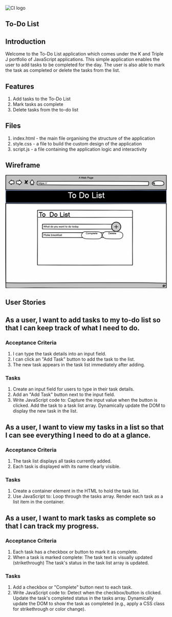 ![CI logo](https://codeinstitute.s3.amazonaws.com/fullstack/ci_logo_small.png)

## To-Do List 

## Introduction 
Welcome to the To-Do List application which comes under the K and Triple J portfolio of JavaScript applications. This simple application enables the user to add tasks to be completed for the day. The user is also able to mark the task as completed or delete the tasks from the list. 

## Features

1. Add tasks to the To-Do List 
2. Mark tasks as complete
3. Delete tasks from the to-do list 

## Files 

1. index.html - the main file organising the structure of the application
2. style.css - a file to build the custom design of the application 
3. script.js - a file containing the application logic and interactivity

## Wireframe
![Alt text](images/Wireframe.png)

## User Stories 
## As a user, I want to add tasks to my to-do list so that I can keep track of what I need to do.
 ### Acceptance Criteria
1. I can type the task details into an input field.
2. I can click an "Add Task" button to add the task to the list.
3. The new task appears in the task list immediately after adding.
### Tasks 
1. Create an input field for users to type in their task details.
2. Add an "Add Task" button next to the input field.
2. Write JavaScript code to:
Capture the input value when the button is clicked.
Add the task to a task list array.
Dynamically update the DOM to display the new task in the list.

## As a user, I want to view my tasks in a list so that I can see everything I need to do at a glance.

### Acceptance Criteria 
1. The task list displays all tasks currently added.
2. Each task is displayed with its name clearly visible.

### Tasks 
1. Create a container element in the HTML to hold the task list.
2. Use JavaScript to:
Loop through the tasks array.
Render each task as a list item in the container.

## As a user, I want to mark tasks as complete so that I can track my progress.

### Acceptance Criteria
1. Each task has a checkbox or button to mark it as complete.
2. When a task is marked complete:
The task text is visually updated (strikethrough)
The task's status in the task list array is updated.

### Tasks 
1. Add a checkbox or "Complete" button next to each task.
2. Write JavaScript code to:
Detect when the checkbox/button is clicked.
Update the task's completed status in the tasks array.
Dynamically update the DOM to show the task as completed (e.g., apply a CSS class for strikethrough or color change).



 